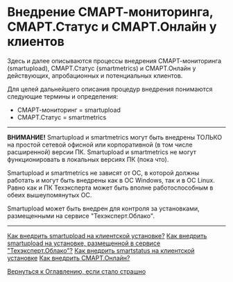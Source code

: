 # Внедрение СМАРТ-мониторинга, СМАРТ.Статус и СМАРТ.Онлайн у клиентов

Здесь и далее описываются процессы внедрения СМАРТ-мониторинга (smartupload), СМАРТ.Статус (smartmetrics) и СМАРТ.Онлайн у действующих, апробационных и потенциальных клиентов.

Для целей дальнейшего описания процедур внедрения понимаются следующие термины и определения:
- СМАРТ-мониторинг = smartupload
- СМАРТ.Статус = smartmetrics

---

**ВНИМАНИЕ!** Smartupload и smartmetrics могут быть внедрены ТОЛЬКО на простой сетевой офисной или корпоративной (в том числе расширенной) версии ПК.
Smartupload и smartmetrics не могут функционировать в локальных версиях ПК (пока что).

Smartupload и smartmetrics не зависят от ОС, в которой должны работать и могут быть внедрены как в ОС Windows, так и в ОС Linux.
Равно как и ПК Техэксперта может быть вполне работоспособным в обеих вышеупомянутых ОС.

Smartupload может быть внедрен для контроля за установками, размещенными на сервисе "Техэксперт.Облако".

---

[Как внедрить smartupload на клиентской установке?](71-smartupload-implementation-windows.md)
[Как внедрить smartupload на установке, размещенной в сервисе "Техэксперт.Облако"?](76-smartupload-implementation-TEcloud.md)
[Как внедрить smartstatus на клиентской установке](73-smartstatus-implementation-windows.md)
[Как внедрить СМАРТ.Онлайн?](74-smartonline-implementation.md)

[Вернуться к Оглавлению, если стало страшно](Readme.md)






